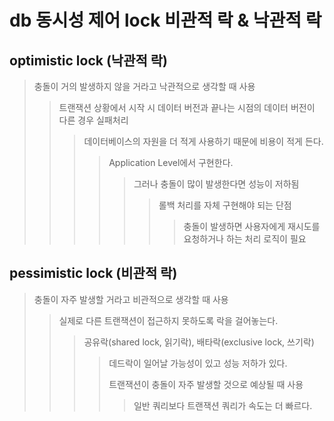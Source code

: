 # db 동시성 제어 lock 비관적 락 & 낙관적 락

## optimistic lock (낙관적 락)

> 충돌이 거의 발생하지 않을 거라고 낙관적으로 생각할 때 사용
>
> > 트랜잭션 상황에서 시작 시 데이터 버전과 끝나는 시점의 데이터 버전이 다른 경우 실패처리
> >
> > > 데이터베이스의 자원을 더 적게 사용하기 때문에 비용이 적게 든다.
> > >
> > > > Application Level에서 구현한다.
> > > >
> > > > > 그러나 충돌이 많이 발생한다면 성능이 저하됨
> > > > >
> > > > > > 롤백 처리를 자체 구현해야 되는 단점
> > > > > >
> > > > > > > 충돌이 발생하면 사용자에게 재시도를 요청하거나 하는 처리 로직이 필요

## pessimistic lock (비관적 락)

> 충돌이 자주 발생할 거라고 비관적으로 생각할 때 사용
>
> > 실제로 다른 트랜잭션이 접근하지 못하도록 락을 걸어놓는다.
> >
> > > 공유락(shared lock, 읽기락), 배타락(exclusive lock, 쓰기락)
> > >
> > > > 데드락이 일어날 가능성이 있고 성능 저하가 있다.
> > > >
> > > > 트랜잭션이 충돌이 자주 발생할 것으로 예상될 때 사용
> > > >
> > > > > 일반 쿼리보다 트랜잭션 쿼리가 속도는 더 빠르다.
